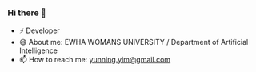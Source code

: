 ### Hi there 👋
- ⚡ Developer
- 😄 About me: EWHA WOMANS UNIVERSITY / Department of Artificial Intelligence
- 📫 How to reach me: yunning.yim@gmail.com
